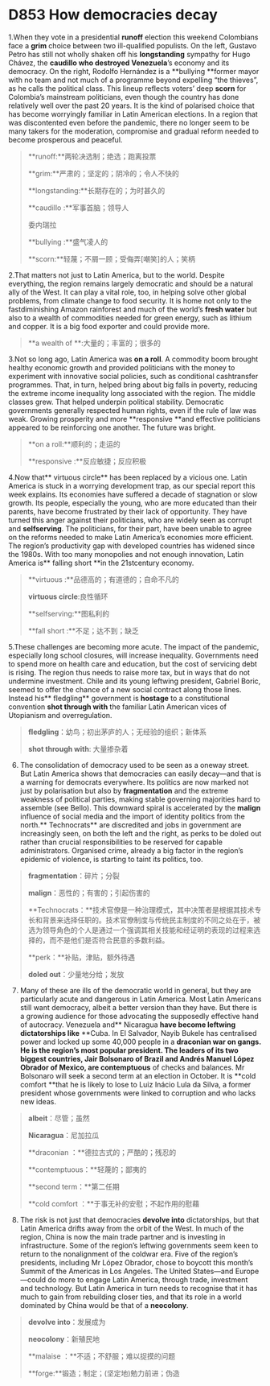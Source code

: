 # D853  How democracies decay 
1.When they vote in a presidential **run­off** election this weekend Colombians face a **grim** choice between two ill-qualified populists. On the left, Gustavo Petro has still not wholly shaken off his **long­standing** sympathy for Hugo Chávez, the **caudillo **who destroyed** Venezuela**’s economy and its democracy. On the right, Rodolfo Hernández is a **bullying **former mayor with no team and not much of a programme beyond expelling “the thieves”, as he calls the political class. This line­up reflects voters’ deep **scorn** for Colombia’s mainstream politicians, even though the country has done relatively well over the past 20 years. It is the kind of polarised choice that has become worryingly familiar in Latin American elections. In a region that was discontented even before the pandemic, there no longer seem to be many takers for the moderation, compromise and gradual reform needed to become prosperous and peaceful.

> **runoff:**两轮决选制；绝选；跑离投票
 > 
> **grim:**严肃的；坚定的；阴冷的；令人不快的
 > 
> **long­standing:**长期存在的；为时甚久的
 > 
> **caudillo :**军事首脑；领导人
 > 
> 委内瑞拉
 > 
> **bullying :**盛气凌人的
 > 
> **scorn:**轻蔑；不屑一顾；受侮弄[嘲笑]的人；笑柄
 > 

2.That matters not just to Latin America, but to the world. Despite everything, the region remains largely democratic and should be a natural ally of the West. It can play a vital role, too, in helping solve other global problems, from climate change to food security. It is home not only to the fast­diminishing Amazon rainforest and much of the world’s **fresh water** but also to a wealth of commodities needed for green energy, such as lithium and copper. It is a big food exporter and could provide more.

> **a wealth of **:大量的；丰富的；很多的
 > 

3.Not so long ago, Latin America was **on a roll**. A commodity boom brought healthy economic growth and provided politicians with the money to experiment with innovative social policies, such as conditional cash­transfer programmes. That, in turn, helped bring about big falls in poverty, reducing the extreme income inequality long associated with the region. The middle classes grew. That helped underpin political stability. Democratic governments generally respected human rights, even if the rule of law was weak. Growing prosperity and more **responsive **and effective politicians appeared to be reinforcing one another. The future was bright.

> **on a roll:**顺利的；走运的
 > 
> **responsive :**反应敏捷；反应积极
 > 

4.Now that** virtuous circle** has been replaced by a vicious one. Latin America is stuck in a worrying development trap, as our special report this week explains. Its economies have suffered a decade of stagnation or slow growth. Its people, especially the young, who are more educated than their parents, have become frustrated by their lack of opportunity. They have turned this anger against their politicians, who are widely seen as corrupt and **self­serving**. The politicians, for their part, have been unable to agree on the reforms needed to make Latin America’s economies more efficient. The region’s productivity gap with developed countries has widened since the 1980s. With too many monopolies and not enough innovation, Latin America is** falling short **in the 21st­century economy.

> **virtuous :**品德高的；有道德的；自命不凡的
 > 
> **virtuous circle**:良性循环
 > 
> **self­serving:**图私利的
 > 
> **fall short :**不足；达不到；缺乏
 > 

5.These challenges are becoming more acute. The impact of the pandemic, especially long school closures, will increase inequality. Governments need to spend more on health care and education, but the cost of servicing debt is rising. The region thus needs to raise more tax, but in ways that do not undermine investment. Chile and its young left­wing president, Gabriel  Boric, seemed to offer the chance of a new social contract along those lines. Instead his** fledgling** government is **hostage** to a constitutional convention **shot through with** the familiar Latin American vices of Utopianism and over­regulation.

> **fledgling**：幼鸟；初出茅庐的人；无经验的组织；新体系
 > 
> **shot through with**: 大量掺杂着
 > 

6. The consolidation of democracy used to be seen as a one­way street. But Latin America shows that democracies can easily decay—and that is a warning for democrats everywhere. Its politics are now marked not just by polarisation but also by **fragmentation** and the extreme weakness of political parties, making stable governing majorities hard to assemble (see Bello). This downward spiral is accelerated by the **malign** influence of social media and the import of identity politics from the north.** Technocrats** are discredited and jobs in government are increasingly seen, on both the left and the right, as perks to be doled out rather than crucial responsibilities to be reserved for capable administrators. Organised crime, already a big factor in the region’s epidemic of violence, is starting to taint its politics, too.

> **fragmentation**：碎片；分裂
 > 
> **malign**：恶性的；有害的；引起伤害的
 > 
> **Technocrats：**技术官僚是一种治理模式，其中决策者是根据其技术专长和背景来选择任职的。技术官僚制度与传统民主制度的不同之处在于，被选为领导角色的个人是通过一个强调其相关技能和经证明的表现的过程来选择的，而不是他们是否符合民意的多数利益。
 > 
> **perk：**补贴，津贴，额外待遇
 > 
> **doled out**：少量地分给；发放
 > 

7. Many of these are ills of the democratic world in general, but they are particularly acute and dangerous in Latin America. Most Latin Americans still want democracy, albeit a better version than they have. But there is a growing audience for those advocating the supposedly effective hand of autocracy. Venezuela and** Nicaragua **have become left­wing dictatorships like** **Cuba. In El Salvador, Nayib Bukele has centralised power and locked up some 40,000 people in a **draconian **war on gangs. He is the region’s most popular president. The leaders of its two biggest countries, Jair Bolsonaro of Brazil and Andrés Manuel López Obrador of Mexico, are** contemptuous** of checks and balances. Mr Bolsonaro will seek a second term at an election in October. It is **cold comfort **that he is likely to lose to Luiz Inácio Lula da Silva, a former president whose governments were linked to corruption and who lacks new ideas.

> **albeit**：尽管；虽然
 > 
> **Nicaragua**：尼加拉瓜
 > 
> **draconian ：**德拉古式的；严酷的；残忍的
 > 
> **contemptuous：**轻蔑的；鄙夷的
 > 
> **second term：**第二任期
 > 
> **cold comfort ：**于事无补的安慰；不起作用的慰藉
 > 

8. The risk is not just that democracies **devolve into** dictatorships, but that Latin America drifts away from the orbit of the West. In much of the region, China is now the main trade partner and is investing in infrastructure. Some of the region’s left­wing governments seem keen to return to the non­alignment of the cold­war era. Five of the region’s presidents, including Mr López Obrador, chose to boycott this month’s Summit of the Americas in Los Angeles. The United States—and Europe—could do more to engage Latin America, through trade, investment and technology. But Latin America in turn needs to recognise that it has much to gain from rebuilding closer ties, and that its role in a world dominated by China would be that of a **neo­colony**.

> **devolve into**：发展成为
 > 
> **neo­colony**：新殖民地
 > 
> **malaise ：**不适；不舒服；难以捉摸的问题
 > 
> **forge:**锻造；制定；(坚定地)勉力前进；伪造
 > 

